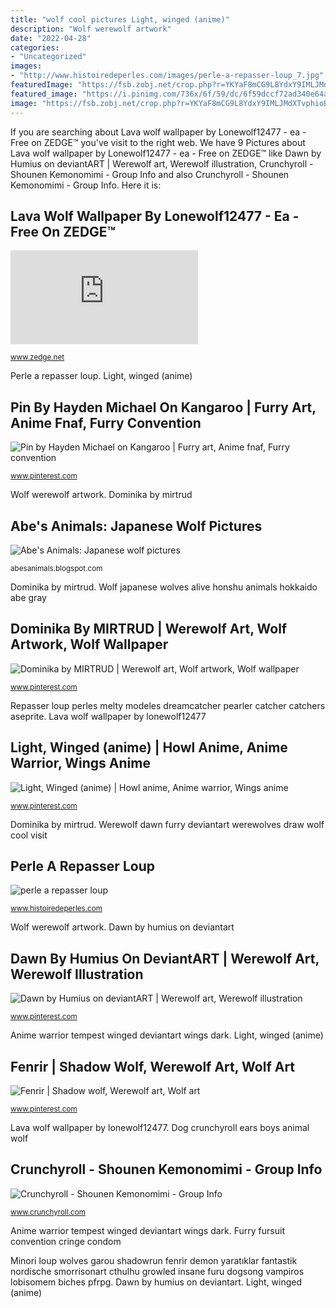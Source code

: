 ```yaml
---
title: "wolf cool pictures Light, winged (anime)"
description: "Wolf werewolf artwork"
date: "2022-04-28"
categories:
- "Uncategorized"
images:
- "http://www.histoiredeperles.com/images/perle-a-repasser-loup_7.jpg"
featuredImage: "https://fsb.zobj.net/crop.php?r=YKYaF8mCG9L8YdxY9IMLJMdXTvphioBdfGie_VGXj_xks1Fr15K00fo9JF7mzfFhd733lPfxd9hXt-QGXC8GmWbJmMVS_A3pmC45a1xUXGgygB0BbXAOe9gOfIbhcPS08dshCEwn5pFP3jk1"
featured_image: "https://i.pinimg.com/736x/6f/59/dc/6f59dccf72ad340e64ab4dcb4f858e11--werewolf-tattoo-monster-tattoo.jpg"
image: "https://fsb.zobj.net/crop.php?r=YKYaF8mCG9L8YdxY9IMLJMdXTvphioBdfGie_VGXj_xks1Fr15K00fo9JF7mzfFhd733lPfxd9hXt-QGXC8GmWbJmMVS_A3pmC45a1xUXGgygB0BbXAOe9gOfIbhcPS08dshCEwn5pFP3jk1"
---
```


If you are searching about Lava wolf wallpaper by Lonewolf12477 - ea - Free on ZEDGE™ you've visit to the right web. We have 9 Pictures about Lava wolf wallpaper by Lonewolf12477 - ea - Free on ZEDGE™ like Dawn by Humius on deviantART | Werewolf art, Werewolf illustration, Crunchyroll - Shounen Kemonomimi - Group Info and also Crunchyroll - Shounen Kemonomimi - Group Info. Here it is:

## Lava Wolf Wallpaper By Lonewolf12477 - Ea - Free On ZEDGE™

![Lava wolf wallpaper by Lonewolf12477 - ea - Free on ZEDGE™](https://fsb.zobj.net/crop.php?r=YKYaF8mCG9L8YdxY9IMLJMdXTvphioBdfGie_VGXj_xks1Fr15K00fo9JF7mzfFhd733lPfxd9hXt-QGXC8GmWbJmMVS_A3pmC45a1xUXGgygB0BbXAOe9gOfIbhcPS08dshCEwn5pFP3jk1 "Lava wolf wallpaper by lonewolf12477")

<small>www.zedge.net</small>

Perle a repasser loup. Light, winged (anime)

## Pin By Hayden Michael On Kangaroo | Furry Art, Anime Fnaf, Furry Convention

![Pin by Hayden Michael on Kangaroo | Furry art, Anime fnaf, Furry convention](https://i.pinimg.com/736x/eb/55/2a/eb552adfb2e4e86debaf11ccd5063a4c.jpg "Wolf japanese wolves alive honshu animals hokkaido abe gray")

<small>www.pinterest.com</small>

Wolf werewolf artwork. Dominika by mirtrud

## Abe&#039;s Animals: Japanese Wolf Pictures

![Abe&#039;s Animals: Japanese wolf pictures](http://2.bp.blogspot.com/--P1PenrQQ0Q/VqQylIjHmKI/AAAAAAAACdk/FlqeQxuJxSY/s1600/cc6b2c-1231441190.jpg "Pin by hayden michael on kangaroo")

<small>abesanimals.blogspot.com</small>

Dominika by mirtrud. Wolf japanese wolves alive honshu animals hokkaido abe gray

## Dominika By MIRTRUD | Werewolf Art, Wolf Artwork, Wolf Wallpaper

![Dominika by MIRTRUD | Werewolf art, Wolf artwork, Wolf wallpaper](https://i.pinimg.com/736x/af/6c/70/af6c706ae81ecec9c0156987342bc9ae.jpg "Dominika by mirtrud")

<small>www.pinterest.com</small>

Repasser loup perles melty modeles dreamcatcher pearler catcher catchers aseprite. Lava wolf wallpaper by lonewolf12477

## Light, Winged (anime) | Howl Anime, Anime Warrior, Wings Anime

![Light, Winged (anime) | Howl anime, Anime warrior, Wings anime](https://i.pinimg.com/736x/1e/84/a3/1e84a3737e0b73fd1fb6ab0fb4958b77--dark-anime-anime-warrior.jpg "Anime warrior tempest winged deviantart wings dark")

<small>www.pinterest.com</small>

Dominika by mirtrud. Werewolf dawn furry deviantart werewolves draw wolf cool visit

## Perle A Repasser Loup

![perle a repasser loup](http://www.histoiredeperles.com/images/perle-a-repasser-loup_7.jpg "Light, winged (anime)")

<small>www.histoiredeperles.com</small>

Wolf werewolf artwork. Dawn by humius on deviantart

## Dawn By Humius On DeviantART | Werewolf Art, Werewolf Illustration

![Dawn by Humius on deviantART | Werewolf art, Werewolf illustration](https://i.pinimg.com/736x/8e/92/30/8e923008a9670e97406cb9b20a725639--werewolf-legend-furry-art.jpg "Perle a repasser loup")

<small>www.pinterest.com</small>

Anime warrior tempest winged deviantart wings dark. Light, winged (anime)

## Fenrir | Shadow Wolf, Werewolf Art, Wolf Art

![Fenrir | Shadow wolf, Werewolf art, Wolf art](https://i.pinimg.com/736x/6f/59/dc/6f59dccf72ad340e64ab4dcb4f858e11--werewolf-tattoo-monster-tattoo.jpg "Werewolf dawn furry deviantart werewolves draw wolf cool visit")

<small>www.pinterest.com</small>

Lava wolf wallpaper by lonewolf12477. Dog crunchyroll ears boys animal wolf

## Crunchyroll - Shounen Kemonomimi - Group Info

![Crunchyroll - Shounen Kemonomimi - Group Info](https://img1.ak.crunchyroll.com/i/spire4/d6169076da058eaa8bd2b5af2143406f1227362402_full.jpg "Light, winged (anime)")

<small>www.crunchyroll.com</small>

Anime warrior tempest winged deviantart wings dark. Furry fursuit convention cringe condom

Minori loup wolves garou shadowrun fenrir demon yaratıklar fantastik nordische smorrisonart cthulhu growled insane furu dogsong vampiros lobisomem biches pfrpg. Dawn by humius on deviantart. Light, winged (anime)
